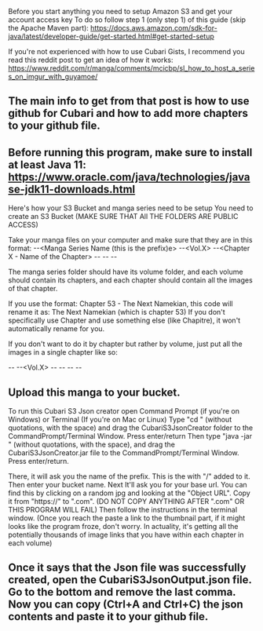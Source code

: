 Before you start anything you need to setup Amazon S3 and get your account access key
To do so follow step 1 (only step 1) of this guide (skip the Apache Maven part): https://docs.aws.amazon.com/sdk-for-java/latest/developer-guide/get-started.html#get-started-setup


If you're not experienced with how to use Cubari Gists, I recommend you read this reddit post to get an idea of how it works: https://www.reddit.com/r/manga/comments/mcicbp/sl_how_to_host_a_series_on_imgur_with_guyamoe/

The main info to get from that post is how to use github for Cubari and how to add more chapters to your github file. 
-----------------------------------------------------------------------------------
Before running this program, make sure to install at least Java 11: https://www.oracle.com/java/technologies/javase-jdk11-downloads.html
-----------------------------------------------------------------------------------
Here's how your S3 Bucket and manga series need to be setup
You need to create an S3 Bucket (MAKE SURE THAT All THE FOLDERS ARE PUBLIC ACCESS)

Take your manga files on your computer and make sure that they are in this format:
--<Manga Series Name (this is the prefix)e>
	--<Vol.X>
			--<Chapter X - Name of the Chapter>
				--<Image X.jpg>
				--<image X.png>
				--<Image X.jpg>



The manga series folder should have its volume folder, and each volume should contain its chapters, and each chapter should contain all the images of that chapter.

If you use the format: Chapter 53 - The Next Namekian, this code will rename it as: The Next Namekian (which is chapter 53)
If you don't specifically use Chapter and use something else (like Chapitre), it won't automatically rename for you.

If you don't want to do it by chapter but rather by volume, just put all the images in a single chapter like so:

--<Manga Series Name>
		--<Vol.X>
				--<Vol X>
					--<Image X>
					--<image X>
					--<Image X>

Upload this manga to your bucket.
------------------------------------------------------------------------------------
To run this Cubari S3 Json creator open Command Prompt (if you're on Windows) or Terminal (If you're on Mac or Linux)
Type "cd " (without quotations, with the space) and  drag the CubariS3JsonCreator folder to the CommandPrompt/Terminal Window. Press enter/return
Then type "java -jar " (without quotations, with the space), and drag the CubariS3JsonCreator.jar file to the CommandPrompt/Terminal Window. Press enter/return.

There, it will ask you the name of the prefix. This is the <Manga Series Name> with "/" added to it.
Then enter your bucket name.
Next It'll ask you for your base url. You can find this by clicking on a random jpg and looking at the "Object URL". Copy it from "https://" to ".com". (DO NOT COPY ANYTHING AFTER ".com" OR THIS PROGRAM WILL FAIL)
Then follow the instructions in the terminal window. 
(Once you reach the paste a link to the thumbnail part, if it might looks like the program froze, don't worry. In actuality, it's getting all the potentially thousands of image links that you have within each chapter in each volume)

Once it says that the Json file was successfully created, open the CubariS3JsonOutput.json file.
Go to the bottom and remove the last comma.
Now you can copy (Ctrl+A and Ctrl+C) the json contents and paste it to your github file.
------------------------------------------------------------------------------------
